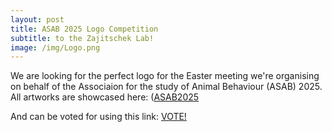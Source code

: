 ```yaml
---
layout: post
title: ASAB 2025 Logo Competition
subtitle: to the Zajitschek Lab!
image: /img/Logo.png
---
```


We are looking for the perfect logo for the Easter meeting we're organising on behalf of the Associaion for the study of Animal Behaviour (ASAB) 2025.
All artworks are showcased here: ([ASAB2025]([https://suszaj.github.io/ZajitschekLab/aboutme/](https://suszaj.github.io/ZajitschekLab/ASAB2025/))
  

And can be voted for using this link: [VOTE!](https://wtbb](https://freeonlinesurveys.com/s/J4BoEqgY)https://freeonlinesurveys.com/s/J4BoEqgY)
